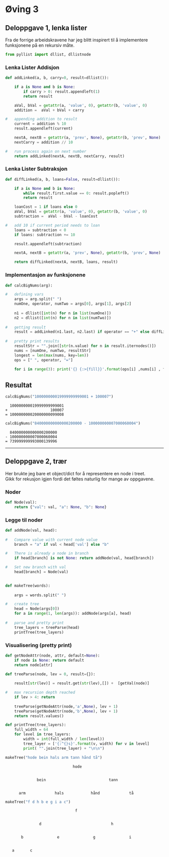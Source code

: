 # Øving 3

## Deloppgave 1, lenka lister  
Fra de forrige arbeidskravene har jeg blitt inspirert til å implementere funksjonene på en rekursiv måte.  


```python
from pyllist import dllist, dllistnode
```

### Lenka Lister Addisjon

```python
def addLinked(a, b, carry=0, result=dllist()):

    if a is None and b is None: 
        if carry > 0: result.appendleft(1)
        return result

    aVal, bVal = getattr(a, 'value', 0), getattr(b, 'value', 0)
    addition =  aVal + bVal + carry

#   appending addition to result
    current = addition % 10
    result.appendleft(current)

    nextA, nextB = getattr(a, 'prev', None), getattr(b, 'prev', None)
    nextCarry = addition // 10

#   run process again on next number
    return addLinked(nextA, nextB, nextCarry, result)
```
### Lenka Lister Subtraksjon

```python
def diffLinked(a, b, loans=False, result=dllist()):

    if a is None and b is None:
        while result.first.value == 0: result.popleft()
        return result

    loanCost = 1 if loans else 0
    aVal, bVal = getattr(a, 'value', 0), getattr(b, 'value', 0)
    subtraction =  aVal - bVal - loanCost

#   add 10 if current period needs to loan
    loans = subtraction < 0
    if loans: subtraction += 10

    result.appendleft(subtraction)

    nextA, nextB = getattr(a, 'prev', None), getattr(b, 'prev', None)

    return diffLinked(nextA, nextB, loans, result)
```
### Implementasjon av funksjonene

```python
def calcBigNums(arg):

#   defining vars
    args = arg.split(" ")
    numOne, operator, numTwo = args[0], args[1], args[2]
    
    n1 = dllist([int(n) for n in list(numOne)])
    n2 = dllist([int(n) for n in list(numTwo)])
    
#   getting result
    result = addLinked(n1.last, n2.last) if operator == "+" else diffLinked(n1.last, n2.last)
    
#   pretty print results
    resultStr = "".join([str(n.value) for n in result.iternodes()])
    nums = [numOne, numTwo, resultStr]
    longest = len(max(nums, key=len))
    ops = [" ", operator, "="]
    
    for i in range(3): print('{} {:>{fill}}'.format(ops[i] ,nums[i] , fill=longest))
```

## Resultat


```python
calcBigNums("100000000019999999999001 + 100007")
```

      100000000019999999999001
    +                   100007
    = 100000000020000000099008
    


```python
calcBigNums("840000000000000200000 - 100000000007000060004")
```

      840000000000000200000
    - 100000000007000060004
    = 739999999993000139996
    

---------
## Deloppgave 2, trær  


Her brukte jeg bare et object/dict for å representere en node i treet.  
Gikk for rekusjon igjen fordi det føltes naturlig for mange av oppgavene.

### Noder


```python
def Node(val):
    return {"val": val, "a": None, "b": None}
```

### Legge til noder


```python
def addNode(val, head):
    
#   Compare value with current node value
    branch = "a" if val < head['val'] else "b"

#   There is already a node in branch
    if head[branch] is not None: return addNode(val, head[branch])

#   Set new branch with val
    head[branch] = Node(val)

    
def makeTree(words):
    
    args = words.split(" ")

#   create tree
    head = Node(args[0])
    for a in range(1, len(args)): addNode(args[a], head)
    
#   parse and pretty print
    tree_layers = treeParse(head)
    printTree(tree_layers)
```

### Visualisering (pretty print)


```python
def getNodeAttr(node, attr, default=None):
    if node is None: return default
    return node[attr]

def treeParse(node, lev = 0, result={}):
    
    result[str(lev)] = result.get(str(lev),[]) +  [getVal(node)]

#   max recursion depth reached
    if lev > 4: return
    
    treeParse(getNodeAttr(node,'a',None), lev + 1)
    treeParse(getNodeAttr(node,'b',None), lev + 1)
    return result.values()

def printTree(tree_layers):
    full_width = 64
    for level in tree_layers:
        width = int(full_width / len(level))
        tree_layer = ['{:^{}s}'.format(v, width) for v in level]
        print( "".join(tree_layer) + "\n\n")
```


```python
makeTree("hode bein hals arm tann hånd tå")
```

                                  hode                              
    
    
                  bein                            tann              
    
    
          arm             hals            hånd             tå       
    
    

```python
makeTree("f d h b e g i a c")
```

                                   f                                
    
    
                   d                               h                
    
    
           b               e               g               i        
    
    
       a       c                                                    
